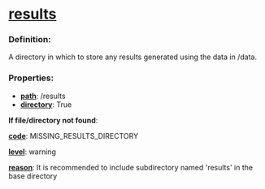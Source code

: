# [results](/en/latest/reference/schema/objects/files/results "A directory in which to store any results generated using the data in /data.")

### Definition:

A directory in which to store any results generated using the data in /data.

### Properties:

- [**path**](/en/latest/reference/schema/meta/defs/path "Full path of the current file"): /results
- [**directory**](/en/latest/reference/schema/meta/defs/directory "Indicator for whether a given object is expected to be a directory or a file."): True

**If file/directory not found**:

[**code**](/en/latest/reference/schema/meta/defs/code): MISSING_RESULTS_DIRECTORY

[**level**](/en/latest/reference/schema/meta/defs/level): warning

[**reason**](/en/latest/reference/schema/meta/defs/reason): It is recommended to include subdirectory named 'results' in the base directory